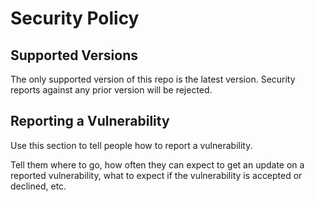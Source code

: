 # Security Policy

## Supported Versions

The only supported version of this repo is the latest version.  Security reports against any prior version will be rejected.

## Reporting a Vulnerability

Use this section to tell people how to report a vulnerability.

Tell them where to go, how often they can expect to get an update on a
reported vulnerability, what to expect if the vulnerability is accepted or
declined, etc.
